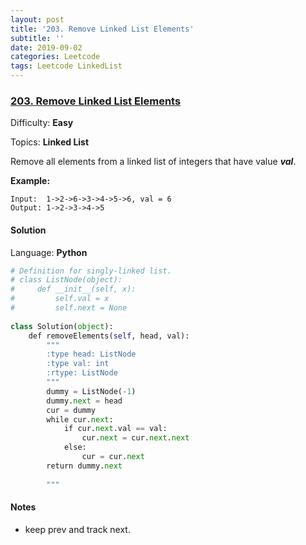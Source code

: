 ```yaml
---
layout: post
title: '203. Remove Linked List Elements'
subtitle: ''
date: 2019-09-02
categories: Leetcode
tags: Leetcode LinkedList
---
```

### [203\. Remove Linked List Elements](https://leetcode.com/problems/remove-linked-list-elements/)

Difficulty: **Easy**

Topics: **Linked List**


Remove all elements from a linked list of integers that have value **_val_**.

**Example:**

```
Input:  1->2->6->3->4->5->6, val = 6
Output: 1->2->3->4->5
```


#### Solution

Language: **Python**

```python
# Definition for singly-linked list.
# class ListNode(object):
#     def __init__(self, x):
#         self.val = x
#         self.next = None
​
class Solution(object):
    def removeElements(self, head, val):
        """
        :type head: ListNode
        :type val: int
        :rtype: ListNode
        """
        dummy = ListNode(-1)
        dummy.next = head
        cur = dummy
        while cur.next:
            if cur.next.val == val:
                cur.next = cur.next.next
            else:
                cur = cur.next
        return dummy.next
            
        """
```
#### Notes
- keep prev and track next.